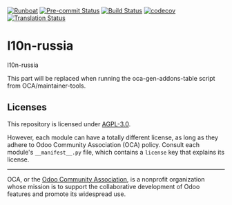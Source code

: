 
[![Runboat](https://img.shields.io/badge/runboat-Try%20me-875A7B.png)](https://runboat.odoo-community.org/builds?repo=OCA/l10n-russia&target_branch=18.0)
[![Pre-commit Status](https://github.com/OCA/l10n-russia/actions/workflows/pre-commit.yml/badge.svg?branch=18.0)](https://github.com/OCA/l10n-russia/actions/workflows/pre-commit.yml?query=branch%3A18.0)
[![Build Status](https://github.com/OCA/l10n-russia/actions/workflows/test.yml/badge.svg?branch=18.0)](https://github.com/OCA/l10n-russia/actions/workflows/test.yml?query=branch%3A18.0)
[![codecov](https://codecov.io/gh/OCA/l10n-russia/branch/18.0/graph/badge.svg)](https://codecov.io/gh/OCA/l10n-russia)
[![Translation Status](https://translation.odoo-community.org/widgets/l10n-russia-18-0/-/svg-badge.svg)](https://translation.odoo-community.org/engage/l10n-russia-18-0/?utm_source=widget)

<!-- /!\ do not modify above this line -->

# l10n-russia

l10n-russia

<!-- /!\ do not modify below this line -->

<!-- prettier-ignore-start -->

[//]: # (addons)

This part will be replaced when running the oca-gen-addons-table script from OCA/maintainer-tools.

[//]: # (end addons)

<!-- prettier-ignore-end -->

## Licenses

This repository is licensed under [AGPL-3.0](LICENSE).

However, each module can have a totally different license, as long as they adhere to Odoo Community Association (OCA)
policy. Consult each module's `__manifest__.py` file, which contains a `license` key
that explains its license.

----
OCA, or the [Odoo Community Association](http://odoo-community.org/), is a nonprofit
organization whose mission is to support the collaborative development of Odoo features
and promote its widespread use.
